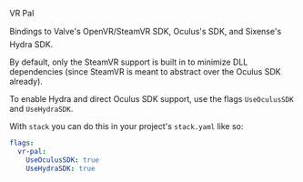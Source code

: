 VR Pal

Bindings to Valve's OpenVR/SteamVR SDK, Oculus's SDK, and Sixense's Hydra SDK.

By default, only the SteamVR support is built in to minimize DLL dependencies (since SteamVR is meant to abstract over the Oculus SDK already).

To enable Hydra and direct Oculus SDK support, use the flags `UseOculusSDK` and `UseHydraSDK`.

With `stack` you can do this in your project's `stack.yaml` like so:
```yaml
flags:
  vr-pal:
    UseOculusSDK: true
    UseHydraSDK: true
```
